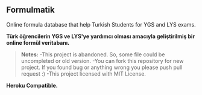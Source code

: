 Formulmatik
-----------
Online formula database that help Turkish Students for YGS and LYS exams. 

**Türk öğrencilerin YGS ve LYS'ye yardımcı olması amacıyla geliştirilmiş bir online formül veritabanı.**

> **Notes:**
> -This project is abandoned. So, some file could be uncompleted or old version.
> -You can fork this repository for new project. If you found bug or anything wrong you please push pull request :)
> -This project licensed with MIT License.

**Heroku Compatible.**
